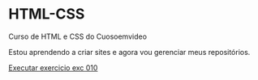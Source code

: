 # HTML-CSS
Curso de HTML e CSS do Cuosoemvideo

Estou aprendendo a criar sites e agora vou gerenciar meus repositórios.

<a href="https://adelsonwetter.github.io/HTML-CSS/EXERCICIOS/exc010/index.html">Executar exercicio exc 010</a>
